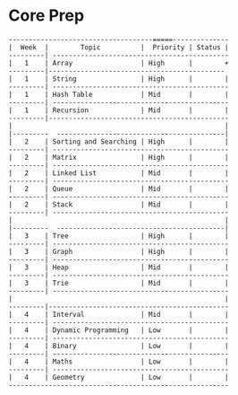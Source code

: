 # Core Prep 

    ------------------------------------=====--------------
    |  Week  |        Topic          |  Priority | Status |
    ---------| --------------------------------------------
    |   1    | Array                 | High      |        +
    ---------|--------------------------------------------
    |   1    | String                | High      |        |
    ---------| --------------------------------------------
    |   1    | Hash Table            | Mid       |        |
    ---------| --------------------------------------------
    |   1    | Recursion             | Mid       |        |
    ---------|---------------------------------------------
    |                                                     |
    |---------  ------------------------------------------|
    |   2    | Sorting and Searching | High      |        |
    ---------| --------------------------------------------
    |   2    | Matrix                | High      |        |
    ---------| --------------------------------------------
    |   2    | Linked List           | Mid       |        |
    ---------| --------------------------------------------
    |   2    | Queue                 | Mid       |        |
    ---------| --------------------------------------------
    |   2    | Stack                 | Mid       |        |
    ---------| --------------------------------------------
    |                                                     |
    |---------  ------------------------------------------|
    |   3    | Tree                  | High      |        |
    ---------| --------------------------------------------
    |   3    | Graph                 | High      |        |
    ---------| --------------------------------------------
    |   3    | Heap                  | Mid       |        |
    ---------| --------------------------------------------
    |   3    | Trie                  | Mid       |        |
    ---------| --------------------------------------------
    |                                                     |
    ---------|---------------------------------------------
    |   4    | Interval              | Mid       |        |
    ---------| --------------------------------------------
    |   4    | Dynamic Programming   | Low       |        |
    ---------| --------------------------------------------
    |   4    | Binary                | Low       |        |
    ---------| --------------------------------------------
    |   4    | Maths                 | Low       |        |
    ---------| --------------------------------------------
    |   4    | Geometry              | Low       |        |
    -------------------------------------------------------

